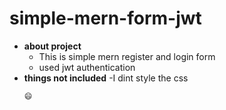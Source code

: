 # simple-mern-form-jwt
- **about project**
   - This is simple mern register and login form
   - used jwt authentication
- **things not included**
   -I dint style the css
  ```
  😄

